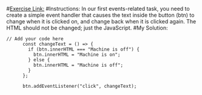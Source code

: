 #[Exercise Link:](https://developer.mozilla.org/en-US/docs/Learn/JavaScript/Building_blocks/Test_your_skills:_Events#dom_manipulation_considered_useful)
#Instructions: 
In our first events-related task, you need to create a simple event handler that causes the text inside the button (btn) to change when it is clicked on, and change back when it is clicked again.
The HTML should not be changed; just the JavaScript.
#My Solution:
```
// Add your code here
      const changeText = () => {
        if (btn.innerHTML === "Machine is off") {
          btn.innerHTML = "Machine is on";
        } else {
          btn.innerHTML = "Machine is off";
        }
      };

      btn.addEventListener("click", changeText);
```
